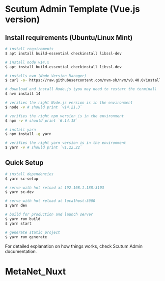 # Scutum Admin Template (Vue.js version)



## Install requirements (Ubuntu/Linux Mint)
``` bash
# install requirements
$ apt install build-essential checkinstall libssl-dev

# install node v14.x
$ apt install build-essential checkinstall libssl-dev

# installs nvm (Node Version Manager)
$ curl -o- https://raw.githubusercontent.com/nvm-sh/nvm/v0.40.0/install.sh | bash

# download and install Node.js (you may need to restart the terminal)
$ nvm install 14

# verifies the right Node.js version is in the environment
$ node -v # should print `v14.21.3`

# verifies the right npm version is in the environment
$ npm -v # should print `6.14.18`

# install yarn
$ npm install -g yarn

# verifies the right yarn version is in the environment
$ yarn -v # should print `v1.22.22`

```
## Quick Setup
``` bash
# install dependencies
$ yarn sc-setup

# serve with hot reload at 192.168.1.188:3103
$ yarn sc-dev

# serve with hot reload at localhost:3000
$ yarn dev

# build for production and launch server
$ yarn run build
$ yarn start

# generate static project
$ yarn run generate
```

For detailed explanation on how things works, check Scutum Admin documentation.
# MetaNet_Nuxt
